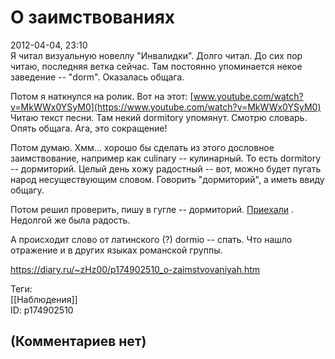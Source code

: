 О заимствованиях
================

  
2012-04-04, 23:10  
 Я читал визуальную новеллу "Инвалидки". Долго читал. До сих пор читаю, последняя ветка сейчас. Там постоянно упоминается некое заведение -- "dorm". Оказалась общага.   
   
 Потом я наткнулся на ролик. Вот на этот:  [www.youtube.com/watch?v=MkWWx0YSyM0](https://www.youtube.com/watch?v=MkWWx0YSyM0)    
 Читаю текст песни. Там некий dormitory упомянут. Смотрю словарь. Опять общага. Ага, это сокращение!   
   
 Потом думаю. Хмм... хорошо бы сделать из этого дословное заимствование, например как culinary -- кулинарный. То есть dormitory -- дормиторий. Целый день хожу радостный -- вот, можно будет пугать народ несуществующим словом. Говорить "дормиторий", а иметь ввиду общагу.   
   
 Потом решил проверить, пишу в гугле -- дормиторий.  [Приехали](https://ru.wikipedia.org/wiki/Дормиторий)  . Недолгой же была радость.   
   
 А происходит слово от латинского (?) dormio -- спать. Что нашло отражение и в других языках романской группы.   
  
<https://diary.ru/~zHz00/p174902510_o-zaimstvovaniyah.htm>  
  
Теги:  
[[Наблюдения]]  
ID: p174902510  


(Комментариев нет)
------------------